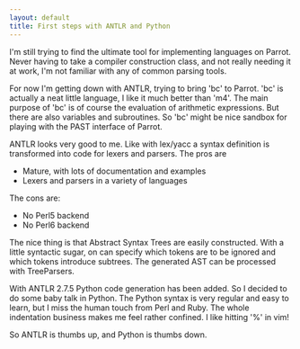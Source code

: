 ```yaml
---
layout: default
title: First steps with ANTLR and Python
---
```


<p>
I'm still trying to find the ultimate tool for implementing languages on Parrot. Never having to take a compiler construction class, and not really needing it at work, I'm not familiar with any of common parsing tools.
</p><p>
For now I'm getting down with ANTLR, trying to bring 'bc' to Parrot. 'bc' is actually a neat little language, I like it much better than 'm4'. The main purpose of 'bc' is of course the evaluation of arithmetic expressions. But there are also variables and subroutines. So 'bc' might be nice sandbox for playing with the PAST interface of Parrot.
</p><p>
ANTLR looks very good to me. Like with lex/yacc a syntax definition is transformed into code for lexers and parsers. The pros are
</p><ul>
<li>Mature, with lots of documentation and examples
</li><li>Lexers and parsers in a variety of languages
</li></ul><p>
The cons are:
</p><ul>
  <li>No Perl5 backend</li><li>No Perl6 backend</li></ul><p>
The nice thing is that Abstract Syntax Trees are easily constructed. With a little syntactic sugar, on can specify which tokens are to be ignored and which tokens introduce subtrees. The generated AST can be processed with TreeParsers.
</p><p>
With ANTLR 2.7.5 Python code generation has been added. So I decided to do some baby talk in Python. The Python syntax is very regular and easy to learn, but I miss the human touch from Perl and Ruby. The whole indentation business makes me feel rather confined. I like hitting '%' in vim!
</p><p>
So ANTLR is thumbs up, and Python is thumbs down.
</p>
